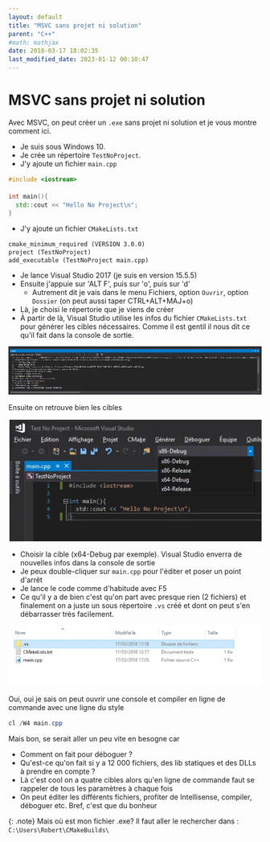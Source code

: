 ```yaml
---
layout: default
title: "MSVC sans projet ni solution"
parent: "C++"
#math: mathjax
date: 2018-03-17 18:02:35
last_modified_date: 2023-01-12 00:10:47
---
```


# MSVC sans projet ni solution


Avec MSVC, on peut créer un ``.exe`` sans projet ni solution et je vous montre comment ici.

* Je suis sous Windows 10.
* Je crée un répertoire ``TestNoProject``.
* J'y ajoute un fichier ``main.cpp``

```cpp
#include <iostream>

int main(){
  std::cout << "Hello No Project\n";
}
```

* J'y ajoute un fichier ``CMakeLists.txt``

```
cmake_minimum_required (VERSION 3.0.0)
project (TestNoProject)
add_executable (TestNoProject main.cpp)
```

* Je lance Visual Studio 2017 (je suis en version 15.5.5)
* Ensuite j'appuie sur 'ALT F', puis sur 'o', puis sur 'd'
    * Autrement dit je vais dans le menu Fichiers, option ``Ouvrir``, option ``Dossier`` (on peut aussi taper CTRL+ALT+MAJ+o)
* Là, je choisi le répertorie que je viens de créer
* À partir de là, Visual Studio utilise les infos du fichier ``CMakeLists.txt`` pour générer les cibles nécessaires. Comme il est gentil il nous dit ce qu'il fait dans la console de sortie.

<div align="center">
<img src="./assets/noproject1.webp" alt="" width="900" loading="lazy"/>
</div>


Ensuite on retrouve bien les cibles

<div align="center">
<img src="./assets/noproject2.webp" alt="" loading="lazy"/>
</div>


* Choisir la cible (x64-Debug par exemple). Visual Studio enverra de nouvelles infos dans la console de sortie
* Je peux double-cliquer sur ``main.cpp`` pour l'éditer et poser un point d'arrêt
* Je lance le code comme d'habitude avec F5
* Ce qu'il y a de bien c'est qu'on part avec presque rien (2 fichiers) et finalement on a juste un sous répertoire ``.vs`` créé et dont on peut s'en débarrasser très facilement.

<div align="center">
<img src="./assets/noproject3.webp" alt="" loading="lazy"/>
</div>


Oui, oui je sais on peut ouvrir une console et compiler en ligne de commande avec une ligne du style

```powershell
cl /W4 main.cpp
```

Mais bon, se serait aller un peu vite en besogne car 
* Comment on fait pour déboguer ?
* Qu'est-ce qu'on fait si y a 12 000 fichiers, des lib statiques et des DLLs à prendre en compte ?
* Là c'est cool on a quatre cibles alors qu'en ligne de commande faut se rappeler de tous les paramètres à chaque fois
* On peut éditer les différents fichiers, profiter de Intellisense, compiler, déboguer etc. Bref, c'est que du bonheur


{: .note}
Mais où est mon fichier .exe? Il faut aller le rechercher dans : ``C:\Users\Robert\CMakeBuilds\``

